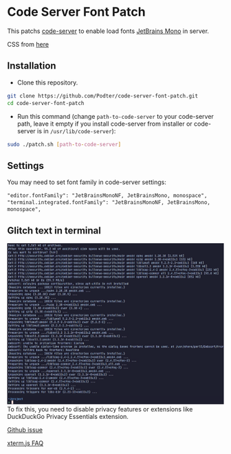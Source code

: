 # Code Server Font Patch

This patchs [code-server](https://github.com/cdr/code-server) to enable load fonts [JetBrains Mono](https://github.com/JetBrains/JetBrainsMono) in server.

CSS from [here](https://gist.github.com/aasmpro/95776294ecf48bd7d0562504bad848ea)

## Installation

- Clone this repository.

```bash
git clone https://github.com/Podter/code-server-font-patch.git
cd code-server-font-patch
```

- Run this command (change `path-to-code-server` to your code-server path, leave it empty if you install code-server from installer or code-server is in `/usr/lib/code-server`):

```bash
sudo ./patch.sh [path-to-code-server]
```

## Settings

You may need to set font family in code-server settings:

```
"editor.fontFamily": "JetBrainsMonoNF, JetBrainsMono, monospace",
"terminal.integrated.fontFamily": "JetBrainsMonoNF, JetBrainsMono, monospace",
```

## Glitch text in terminal
![Glitch text](img/1.png)
To fix this, you need to disable privacy features or extensions like DuckDuckGo Privacy Essentials extension.

[Github issue](https://github.com/coder/code-server/issues/5036#issuecomment-1126991999)

[xterm.js FAQ](https://github.com/xtermjs/xterm.js/wiki/FAQ)
